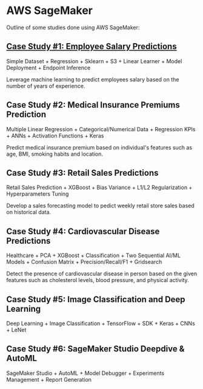 # AWS SageMaker

Outline of some studies done using AWS SageMaker:

## [Case Study #1: Employee Salary Predictions](https://nbviewer.jupyter.org/github/inespancorbo/Mini-Projects/blob/master/SageMaker/linear_simple_model.ipynb)

Simple Dataset + Regression + Sklearn + S3 + Linear Learner + Model Deployment + Endpoint Inference

Leverage machine learning to predict employees salary based on the number of years of experience.

## Case Study #2: Medical Insurance Premiums Prediction

Multiple Linear Regression + Categorical/Numerical Data + Regression KPIs + ANNs + Activation Functions + Keras

Predict medical insurance premium based on individual's features such as age, BMI, smoking habits and location.

## Case Study #3: Retail Sales Predictions

Retail Sales Prediction + XGBoost + Bias Variance + L1/L2 Regularization + Hyperparameters Tuning

Develop a sales forecasting model to pedict weekly retail store sales based on historical data.

## Case Study #4: Cardiovascular Disease Predictions

Healthcare + PCA + XGBoost + Classification + Two Sequential AI/ML Models + Confusion Matrix + Precision/Recall/F1 + Gridsearch

Detect the presence of cardiovascular disease in person based on the given features such as cholesterol levels, blood pressure, and physical activity.

## Case Study #5: Image Classification and Deep Learning

Deep Learning + Image Classification + TensorFlow + SDK + Keras + CNNs + LeNet

## Case Study #6: SageMaker Studio Deepdive & AutoML

SageMaker Studio + AutoML + Model Debugger + Experiments Management + Report Generation
